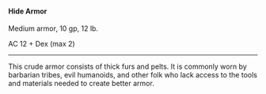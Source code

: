 #### Hide Armor

Medium armor, 10 gp, 12 lb.

AC 12 + Dex (max 2)

---

This crude armor consists of thick furs and pelts. It is commonly worn by barbarian tribes, evil humanoids, and other folk who lack access to the tools and materials needed to create better armor.